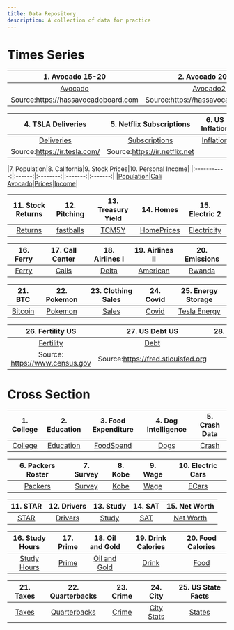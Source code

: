 ```yaml
---
title: Data Repository
description: A collection of data for practice
---
```



# Times Series

|1. Avocado 15-20|2. Avocado 20-23|3. Electricity Usage|
|:--------:|:------:|:--------:|
|[Avocado](avocado2020.csv)|[Avocado2](avocado2020-2023.csv)|[Electricity](ElectricityBill.csv)|
|Source:<https://hassavocadoboard.com>|Source:<https://hassavocadoboard.com>|Source:<https://www.dominionenergy.com/>|

|4. TSLA Deliveries|5. Netflix Subscriptions|6. US Inflation|
|:--------:|:------:|:--------:|
[Deliveries](tsla_deliveries.csv)|[Subscriptions](Netflix.csv)|[Inflation](Inflation.csv)|
|Source:<https://ir.tesla.com/>|Source:<https://ir.netflix.net>|


|7. Population|8. California|9. Stock Prices|10. Personal Income|
|:-----------:|:------:|:--------:|:-------:|:-------:|
|[Population](Population.csv)|[Cali Avocado](CaliforniaAvocado.csv)|[Prices](Stocks.csv)|[Income](PersonalIncome.csv)|

|11. Stock Returns|12. Pitching|13. Treasury Yield|14. Homes|15. Electric 2|
|:-----------:|:------:|:--------:|:-------:|:-------:|
|[Returns](returns.csv)|[fastballs](fastballs.csv)|[TCM5Y](treasury.csv)|[HomePrices](HomePrices.csv)|[Electricity](ElectricityBill2.csv)|

|16. Ferry|17. Call Center|18. Airlines I|19. Airlines II |20. Emissions|
|:-----------:|:------:|:--------:|:-------:|:-------:|
|[Ferry](Ferry.csv)|[Calls](CallCenter.csv)|[Delta](Delta.csv)|[American](American.csv)|[Rwanda](RwandaCo2.csv)

|21. BTC|22. Pokemon|23. Clothing Sales|24. Covid|25. Energy Storage|
|:-----------:|:------:|:--------:|:-------:|:-------:|
|[Bitcoin](BTC-USD.csv)|[Pokemon](pokemon.csv)|[Sales](sales.csv)|[Covid](Covid.csv)|[Tesla Energy](teslaE.csv)

|26. Fertility US|27. US Debt US|28. |29. |30. |
|:-----------:|:------:|:--------:|:-------:|:-------:|
|[Fertility](USFertility.csv)|[Debt](USDebt.csv)|
|Source: <https://www.census.gov>| Source:<https://fred.stlouisfed.org>|

# Cross Section

|1. College|2. Education|3. Food Expenditure|4. Dog Intelligence|5. Crash Data|
|:--------:|:----------:|:-----------------:|:-----------------:|:-----------:|
|[College](College.csv)|[Education](Education.csv)|[FoodSpend](FoodSpend.csv)|[Dogs](dog_intelligence.csv)|[Crash](Crash.csv)|

|6. Packers Roster|7. Survey|8. Kobe|9. Wage|10. Electric Cars|
|:--------:|:----------:|:-----------------:|:-----------------:|:-----------:|
|[Packers](Packers.csv)|[Survey](Survey_Raw.csv)|[Kobe](Kobe.csv)|[Wage](Wage.csv)|[ECars](Electric.csv)|

|11. STAR|12. Drivers|13. Study|14. SAT|15. Net Worth |
|:--------:|:----------:|:-----------------:|:-----------------:|:-----------:|
|[STAR](STAR.csv)|[Drivers](Drivers.csv)|[Study](study.csv)|[SAT](SAT.csv)|[Net Worth](NetWorth.csv)|

|16. Study Hours|17. Prime |18. Oil and Gold|19. Drink Calories|20. Food Calories|
|:--------:|:----------:|:-----------------:|:-----------------:|:-----------:|
|[Study Hours](StudyHours.csv)|[Prime](Prime.csv)|[Oil and Gold](GoldOil.csv)|[Drink](DrinkCalories.csv)|[Food](FoodCalories.csv)|

|21. Taxes|22. Quarterbacks |23. Crime |24. City|25. US State Facts|
|:--------:|:----------:|:-----------------:|:-----------------:|:-----------:|
|[Taxes](Taxes.csv)|[Quarterbacks](Quarterbacks.csv)|[Crime](Crime.csv)|[City Stats](CityData.csv)|[States](USFacts.csv)|


